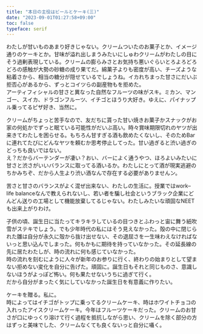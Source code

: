 ```yaml
---
title: "本日の主役はビールとケーキ(三)"
date: "2023-09-01T01:27:58+09:00"
toc: false
typeface: serif
---
```

わたしが甘いものあまり好きじゃない。クリームついたのお菓子とか、イメージ通りのケーキとか。甘味が溢れ出しまうみたいにしゅわクリームがわたしの目にそう過剰表現している。クリームの膨らみさとお気持ち悪いぐらいとろよろどろどろの感触が大勢の砂糖の成り果てだ。綿菓子よりも密度が高い、チーズような粘着さから、相当の糖分が隠せているでしょうね。イカれちまった甘さにだいぶ拒否心があるから、ずっとコイツらの副産物もを拒めた。  
アーティフィシャルの甘さと異なった自然なフルーツの味がスキ。ミカン、マンゴー、スイカ、ドラゴンフルーツ、イチゴとほうり大好き。ゆえに、パイナップル乗ってるピザ好き、当然に。

クリームがちょっと苦手なので、友だちに貰った甘い焼きお菓子かスナックがお家の何処かでずっと眠ている可能性がだいぶ高い。時々賞味期限切れのヤツが出来きてわたしを困らせる。もちろん甘すぎる酒も飲めたくないし、そのためBarに連れてたびにどんなヤツを頼むか思考停止してった。甘い過ぎると渋い過ぎのどっちも良いではない。  
え？だからバーテンダーが凄い？おい、バーによく通うやつ、ほろよいみたいに甘さと渋さがいいバランスに取ってる酒いるか。わたしにとって酒が現実逃避のちかみちぞ、だから人生より渋い酒なんで存在する必要がありませんン。

苦さと甘さのバランスがよく混ぜ出来ない、わたしの生活に。授業ではwork–life balanceなんで教えられないし、若い者を騙し社会というブラック企業にどんどん送りの工場として機能放棄してるじゃない。わたしみたいな頑固なNEETも出来上がりわけ。

子供の頃、誕生日に当たってキラキラしているの目つきとふわっと宙に舞う紙吹雪がステキでしょう。でも少年時代の私にはそう見えなかった。殻の中に閉じられた雛は自分が永久に殻から抜け出せない、その退屈さを一生味わえなければないっと思い込んでしまった。何もかもに期待を持っていなかった。その延長線の先に居たわたしが、時の流れに何も感じていなかった。  
時の流れを刻むにように人々が新年のお参りに行く、終わりの始まりとして望まない拒めない変化を自分に告げた。頑固に。誕生日もそれと同じものさ、意識しないほうがよっぽど怖い。何も果たせないうちに過ぎて行く。  
だから自分がまったく気にしていなかった誕生日を有意義に作りたい。

ケーキを贈る。私に。  
時によってはイチゴがトップに乗ってるクリームケーキ、時はホワイトチョコの入れったアイスクリームケーキ。今年はフルーツケーキだった。クリームのお甘さが口にゆっくり溶けて行く過程を抵抗しながら思い、クリームを除く部分の方はずっと美味でした、クリームなくても良くないっと自分に囁く。


